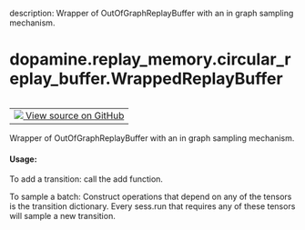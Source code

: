 description: Wrapper of OutOfGraphReplayBuffer with an in graph sampling
mechanism.

<div itemscope itemtype="http://developers.google.com/ReferenceObject">
<meta itemprop="name" content="dopamine.replay_memory.circular_replay_buffer.WrappedReplayBuffer" />
<meta itemprop="path" content="Stable" />
</div>

# dopamine.replay_memory.circular_replay_buffer.WrappedReplayBuffer

<!-- Insert buttons and diff -->

<table class="tfo-notebook-buttons tfo-api nocontent" align="left">
<td>
  <a target="_blank" href="https://github.com/google/dopamine/tree/master/dopamine/replay_memory/circular_replay_buffer.py">
    <img src="https://www.tensorflow.org/images/GitHub-Mark-32px.png" />
    View source on GitHub
  </a>
</td>
</table>

Wrapper of OutOfGraphReplayBuffer with an in graph sampling mechanism.

<!-- Placeholder for "Used in" -->

#### Usage:

To add a transition: call the add function.

To sample a batch: Construct operations that depend on any of the tensors is the
transition dictionary. Every sess.run that requires any of these tensors will
sample a new transition.
